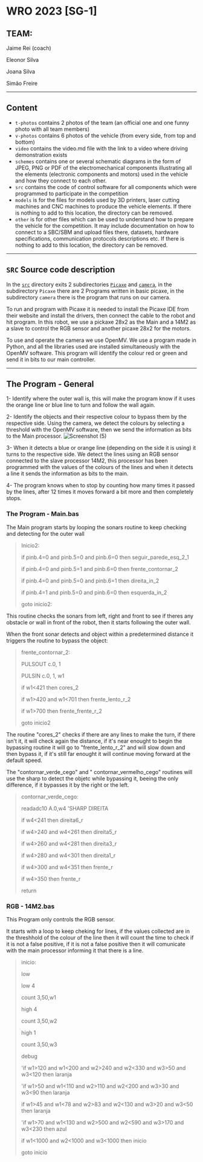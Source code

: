 # WRO 2023 [SG-1]

## TEAM:
Jaime Rei (coach)

Eleonor Silva

Joana Silva

Simão Freire

***
## Content

* `t-photos` contains 2 photos of the team (an official one and one funny photo with all team members)
* `v-photos` contains 6 photos of the vehicle (from every side, from top and bottom)
* `video` contains the video.md file with the link to a video where driving demonstration exists
* `schemes` contains one or several schematic diagrams in the form of JPEG, PNG or PDF of the electromechanical components illustrating all the elements (electronic components and motors) used in the vehicle and how they connect to each other.
* `src` contains the code of control software for all components which were programmed to participate in the competition
* `models` is for the files for models used by 3D printers, laser cutting machines and CNC machines to produce the vehicle elements. If there is nothing to add to this location, the directory can be removed.
* `other` is for other files which can be used to understand how to prepare the vehicle for the competition. It may include documentation on how to connect to a SBC/SBM and upload files there, datasets, hardware specifications, communication protocols descriptions etc. If there is nothing to add to this location, the directory can be removed.
***
## `SRC` Source code description
In the [`src`](/src) directory exits 2 subdirectories [`Picaxe`](/src/Picaxe) and [`camera`](/src/camera), in the subdirectory `Picaxe` there are 2 Programs written in basic picaxe, in the subdirectory `camera` there is the program that runs on our camera.

To run and program with Picaxe it is needed to install the Picaxe IDE from their website and install the drivers, then connect the cable to the robot and hit program. In this robot, we use a pickaxe 28x2 as the Main and a 14M2 as a slave to control the RGB sensor and another picaxe 28x2 for the motors.

To use and operate the camera we use OpenMV. We use a program made in Python, and all the libraries used are installed simultaneously with the OpenMV software. This program will identify the colour red or green and send it in bits to our main controller.
***
## The Program - General

  1- Identify where the outer wall is, this will make the program know if it uses the orange line or blue line to turn and follow the wall again.
  
  2- Identify the objects and their respective colour to bypass them by the respective side.
    Using the camera, we detect the colours by selecting a threshold with the OpenMV software, then we send the information as bits to the Main processor.
  ![Screenshot (5)](https://github.com/ImSimao/Future-Engineers/assets/138500914/bc0c6cec-5bdb-462a-9902-3587a5821a8d)

  3- When it detects a blue or orange line (depending on the side it is using) it turns to the respective side.
    We detect the lines using an RGB sensor connected to the slave processor 14M2, this processor has been programmed with the values of the colours of the lines and when it detects a line it sends the information as bits to the main. 
  
  4- The program knows when to stop by counting how many times it passed by the lines, after 12 times it moves forward a bit more and then completely stops.

### The Program - Main.bas

  The Main program starts by looping the sonars routine to keep checking and detecting for the outer wall

  >Inicio2:
>
  > if pinb.4=0 and pinb.5=0 and pinb.6=0  then seguir_parede_esq_2_1
>
  > if pinb.4=0 and pinb.5=1 and pinb.6=0  then frente_contornar_2
>
  > if pinb.4=0 and pinb.5=0 and pinb.6=1  then direita_in_2
>
  > if pinb.4=1 and pinb.5=0 and pinb.6=0  then esquerda_in_2
>
  >goto inicio2:

This routine checks the sonars from left, right and front to see if theres any obstacle or wall in front of the robot, then it starts following the outer wall.

When the front sonar detects and object within a predetermined distance it triggers the routine to bypass the object:

>frente_contornar_2:
>
>PULSOUT c.0, 1
>
>PULSIN c.0, 1, w1
>
>if w1<421 then cores_2
>                   
>if w1>420 and w1<701 then frente_lento_r_2
>
>if w1>700 then frente_frente_r_2
>
>goto inicio2

The routine "cores_2" checks if there are any lines to make the turn, if there isn't it, it will check again the distance, if it's near enought to begin the bypassing routine it will go to "frente_lento_r_2" and will slow down and then bypass it, if it's still far enought it will continue moving forward at the default speed.

The "contornar_verde_cego" and " contornar_vermelho_cego" routines will use the sharp to detect the objetc while bypassing it, beeing the only difference, if it bypasses it by the right or the left.

>contornar_verde_cego:
>
>readadc10 A.0,w4    'SHARP DIREITA
>
>if w4<241 then direita6_r
>    
>if w4>240 and w4<261 then direita5_r
>               
>if w4>260 and w4<281 then direita3_r
>     
>if w4>280 and w4<301 then direita1_r   
>
>if w4>300 and w4<351 then frente_r     
>
>if w4>350 then frente_r
>
>return


### RGB - 14M2.bas

This Program only controls the RGB sensor.

It starts with a loop to keep cheking for lines, if the values collected are in the threshhold of the colour of the line then it will count the time to check if it is not a false positive, if it is not a false positive then it will comunicate with the main processor informing it that there is a line.

>inicio:
>
>low 
>
>low 4
>
>count 3,50,w1
>
>high 4
>
>count 3,50,w2
>
>high 1
>
>count 3,50,w3
>
>debug
>
>'if w1>120 and w1<200 and w2>240 and w2<330 and w3>50 and w3<120 then laranja
>
>'if w1>50 and w1<110 and w2>110 and w2<200 and w3>30 and w3<90 then laranja
> 
>if w1>45 and w1<78 and w2>83 and w2<130 and w3>20 and w3<50 then laranja
>
>'if w1>70 and w1<130 and w2>500 and w2<590 and w3>170 and w3<230 then azul
>
>if w1<1000 and w2<1000 and w3<1000 then inicio
>
>goto inicio


 




  
  


